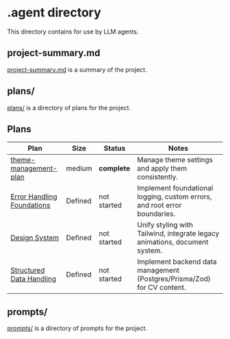 # .agent directory

This directory contains for use by LLM agents.

## project-summary.md

[project-summary.md](project-summary.md) is a summary of the project.

## plans/

[plans/](plans/) is a directory of plans for the project.

## Plans

| Plan                                                               | Size    | Status       | Notes                                                                      |
| ------------------------------------------------------------------ | ------- | ------------ | -------------------------------------------------------------------------- |
| [theme-management-plan](plans/theme-management-plan.md)            | medium  | **complete** | Manage theme settings and apply them consistently.                         |
| [Error Handling Foundations](plans/error-handling-plan.md)         | Defined | not started  | Implement foundational logging, custom errors, and root error boundaries.  |
| [Design System](plans/design-system-plan.md)                       | Defined | not started  | Unify styling with Tailwind, integrate legacy animations, document system. |
| [Structured Data Handling](plans/structured-data-handling-plan.md) | Defined | not started  | Implement backend data management (Postgres/Prisma/Zod) for CV content.    |

## prompts/

[prompts/](prompts/) is a directory of prompts for the project.
